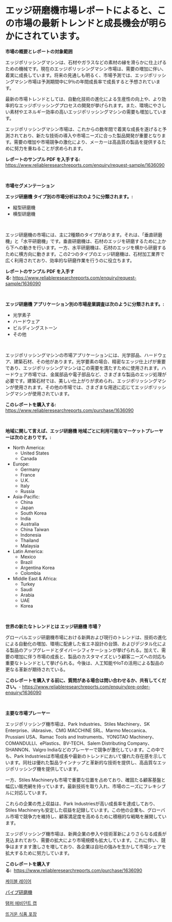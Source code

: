 <p><h1>エッジ研磨機市場レポートによると、この市場の最新トレンドと成長機会が明らかにされています。</h1></p><p><strong>市場の概要とレポートの対象範囲</strong></p>
<p><p>エッジポリッシングマシンは、石材やガラスなどの素材の縁を滑らかに仕上げるための機械です。現在のエッジポリッシングマシン市場は、需要の増加に伴い、着実に成長しています。将来の見通しも明るく、市場予測では、エッジポリッシングマシン市場は予測期間中に9％の年間成長率で成長すると予想されています。</p><p>最新の市場トレンドとしては、自動化技術の進化による生産性の向上や、より効率的なエッジポリッシングプロセスの開発が挙げられます。また、環境にやさしい素材やエネルギー効率の高いエッジポリッシングマシンの需要も増加しています。</p><p>エッジポリッシングマシン市場は、これからの数年間で着実な成長を遂げると予測されており、新たな技術の導入や市場ニーズに合った製品開発が重要となります。需要の増加や市場競争の激化により、メーカーは高品質の製品を提供するために努力を重ねることが求められます。</p></p>
<p><strong>レポートのサンプル PDF を入手する:</strong> <a href="https://www.reliableresearchreports.com/enquiry/request-sample/1636090">https://www.reliableresearchreports.com/enquiry/request-sample/1636090</a></p>
<p>&nbsp;</p>
<p><strong>市場セグメンテーション</strong></p>
<p><strong>エッジ研磨機 タイプ別の市場分析は次のように分類されます。:</strong></p>
<p><ul><li>縦型研磨機</li><li>横型研磨機</li></ul></p>
<p>&nbsp;</p>
<p><p>エッジ研磨機の市場には、主に2種類のタイプがあります。それは、「垂直研磨機」と「水平研磨機」です。垂直研磨機は、石材のエッジを研磨するために上から下への動きを行います。一方、水平研磨機は、石材のエッジを横から研磨するために横方向に動きます。この2つのタイプのエッジ研磨機は、石材加工業界で広く利用されており、効率的な研磨作業を行うのに役立ちます。</p></p>
<p><strong>レポートのサンプル PDF を入手する:</strong>&nbsp;<a href="https://www.reliableresearchreports.com/enquiry/request-sample/1636090">https://www.reliableresearchreports.com/enquiry/request-sample/1636090</a></p>
<p>&nbsp;</p>
<p><strong> エッジ研磨機 アプリケーション別の市場産業調査は次のように分類されます。:</strong></p>
<p><ul><li>光学素子</li><li>ハードウェア</li><li>ビルディングストーン</li><li>その他</li></ul></p>
<p>&nbsp;</p>
<p><p>エッジポリッシングマシンの市場アプリケーションには、光学部品、ハードウェア、建築石材、その他があります。光学要素の場合、精密なエッジ仕上げが重要であり、エッジポリッシングマシンはこの需要を満たすために使用されます。ハードウェア市場では、金属部品や電子部品など、さまざまな製品のエッジ処理が必要です。建築石材では、美しい仕上がりが求められ、エッジポリッシングマシンが使用されます。その他の市場では、さまざまな用途に応じてエッジポリッシングマシンが使用されています。</p></p>
<p><strong>このレポートを購入する:</strong>&nbsp; <a href="https://www.reliableresearchreports.com/purchase/1636090">https://www.reliableresearchreports.com/purchase/1636090</a></p>
<p>&nbsp;</p>
<p><strong>地域に関して言えば、エッジ研磨機 地域ごとに利用可能なマーケットプレーヤーは次のとおりです。:</strong></p>
<p><ul>
    <li>
        North America:
        <ul>
            <li>United States</li>
            <li>Canada</li>
        </ul>
    </li>
    <li>
        Europe:
        <ul>
            <li>Germany</li>
            <li>France</li>
            <li>U.K.</li>
            <li>Italy</li>
            <li>Russia</li>
        </ul>
    </li>
    <li>
        Asia-Pacific:
        <ul>
            <li>China</li>
            <li>Japan</li>
            <li>South Korea</li>
            <li>India</li>
            <li>Australia</li>
            <li>China Taiwan</li>
            <li>Indonesia</li>
            <li>Thailand</li>
            <li>Malaysia</li>
        </ul>
    </li>
    <li>
        Latin America:
        <ul>
            <li>Mexico</li>
            <li>Brazil</li>
            <li>Argentina Korea</li>
            <li>Colombia</li>
        </ul>
    </li>
    <li>
        Middle East & Africa:
        <ul>
            <li>Turkey</li>
            <li>Saudi</li>
            <li>Arabia</li>
            <li>UAE</li>
            <li>Korea</li>
        </ul>
    </li>
    </ul></p>
<p>&nbsp;</p>
<p><strong>世界の新たなトレンドとは エッジ研磨機 市場？</strong></p>
<p><p>グローバルエッジ研磨機市場における新興および現行のトレンドは、技術の進化による自動化の増加、環境に配慮した省エネ設計の台頭、およびデジタル化による製品のアップグレードとダイバーシフィケーションが挙げられる。加えて、需要の増加に伴う市場の成長と、製品のカスタマイズという顧客ニーズへの対応も重要なトレンドとして挙げられる。今後は、人工知能やIoTの活用による製品の更なる革新が期待されている。</p></p>
<p><strong>このレポートを購入する前に、質問がある場合は問い合わせるか、共有してください。</strong>- <a href="https://www.reliableresearchreports.com/enquiry/pre-order-enquiry/1636090">https://www.reliableresearchreports.com/enquiry/pre-order-enquiry/1636090</a></p>
<p>&nbsp;</p>
<p><strong>主要な市場プレーヤー</strong></p>
<p><p>エッジポリッシング機市場は、Park Industries、Stiles Machinery、SK Enterprise、iAbrasive、CMG MACCHINE SRL、Marmo Meccanica、Prussiani USA、Ramac Tools and Instruments、YONGTAO Machinery、COMANDULLI、ePlastics、BV-TECH、Salem Distributing Company、SHANNON、Valgro Indiaなどのプレーヤーで競争が激化しています。この中でも、Park Industriesは市場成長や最新のトレンドにおいて優れた存在感を示しています。同社は優れた製品ラインナップと革新的な技術を提供し、高品質なエッジポリッシング機を提供しています。</p><p>一方、Stiles Machineryも市場で重要な位置を占めており、確固たる顧客基盤と幅広い販売網を持っています。最新技術を取り入れ、市場のニーズにフレキシブルに対応しています。</p><p>これらの企業の売上収益は、Park Industriesが高い成長率を達成しており、Stiles Machineryも安定した収益を記録しています。この他の企業も、グローバル市場で競争力を維持し、顧客満足度を高めるために積極的な戦略を展開しています。</p><p>エッジポリッシング機市場は、新興企業の参入や技術革新によりさらなる成長が見込まれており、需要の拡大により市場規模も拡大しています。これに伴い、競争はますます激しさを増しており、各企業は自社の強みを生かして市場シェアを拡大するために努力しています。</p></p>
<p><strong>このレポートを購入する:</strong>&nbsp;&nbsp;<a href="https://www.reliableresearchreports.com/purchase/1636090">https://www.reliableresearchreports.com/purchase/1636090</a></p>
<p><p><a href="https://medium.com/@sweetums856856/2024%EB%85%84%EB%B6%80%ED%84%B0-2031%EB%85%84%EA%B9%8C%EC%A7%80%EC%9D%98-%EC%BC%80%EC%9D%B4%EB%B8%94-%EB%A0%88%EC%9D%B4%EC%96%B4-%EC%8B%9C%EC%9E%A5-%EB%B6%84%EC%84%9D-%EB%B0%8F-%EA%B7%9C%EB%AA%A8-%EC%98%88%EC%B8%A1-287d81ac2c7a">케이블 레이어</a></p><p><a href="https://github.com/EstelWisozk1/Market-Research-Report-List-1/blob/main/85531547618.md">パイプ研磨機</a></p><p><a href="https://github.com/vseigx30c9a1j/Market-Research-Report-List-1/blob/main/66843146900.md">탬퍼 에비던트 캡</a></p><p><a href="https://github.com/plelbej847484502/Market-Research-Report-List-1/blob/main/74982526899.md">뜨거운 식품 포장</a></p></p>